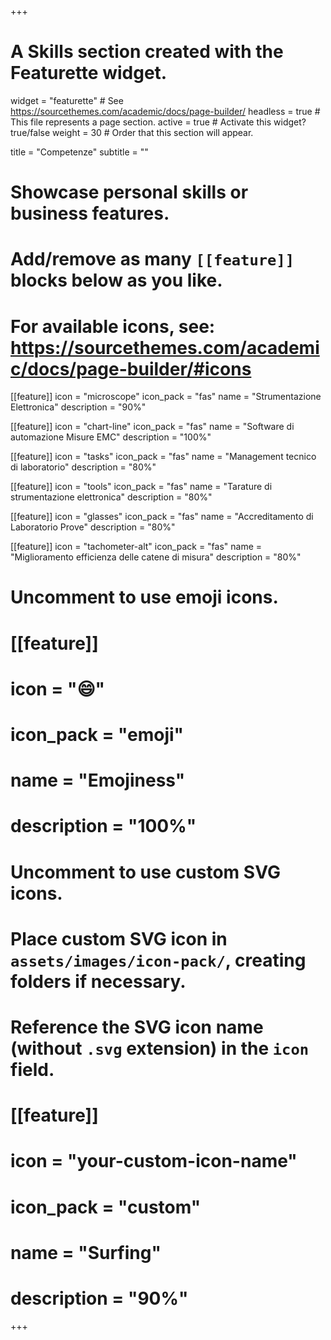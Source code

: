 +++
# A Skills section created with the Featurette widget.
widget = "featurette"  # See https://sourcethemes.com/academic/docs/page-builder/
headless = true  # This file represents a page section.
active = true  # Activate this widget? true/false
weight = 30  # Order that this section will appear.

title = "Competenze"
subtitle = ""

# Showcase personal skills or business features.
#
# Add/remove as many `[[feature]]` blocks below as you like.
#
# For available icons, see: https://sourcethemes.com/academic/docs/page-builder/#icons

[[feature]]
  icon = "microscope"
  icon_pack = "fas"
  name = "Strumentazione Elettronica"
  description = "90%"

[[feature]]
  icon = "chart-line"
  icon_pack = "fas"
  name = "Software di automazione Misure EMC"
  description = "100%"

[[feature]]
  icon = "tasks"
  icon_pack = "fas"
  name = "Management tecnico di laboratorio"
  description = "80%"

[[feature]]
  icon = "tools"
  icon_pack = "fas"
  name = "Tarature di strumentazione elettronica"
  description = "80%"

[[feature]]
  icon = "glasses"
  icon_pack = "fas"
  name = "Accreditamento di Laboratorio Prove"
  description = "80%"

[[feature]]
  icon = "tachometer-alt"
  icon_pack = "fas"
  name = "Miglioramento efficienza delle catene di misura"
  description = "80%"

# Uncomment to use emoji icons.
# [[feature]]
#  icon = ":smile:"
#  icon_pack = "emoji"
#  name = "Emojiness"
#  description = "100%"

# Uncomment to use custom SVG icons.
# Place custom SVG icon in `assets/images/icon-pack/`, creating folders if necessary.
# Reference the SVG icon name (without `.svg` extension) in the `icon` field.
# [[feature]]
#  icon = "your-custom-icon-name"
#  icon_pack = "custom"
#  name = "Surfing"
#  description = "90%"

+++
